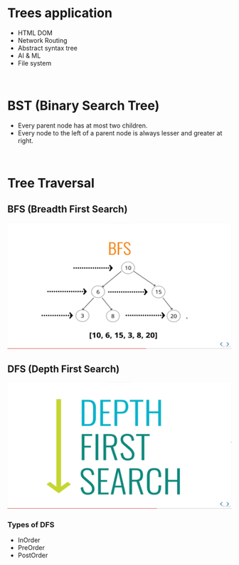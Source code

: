 # Trees application

- HTML DOM
- Network Routing
- Abstract syntax tree
- AI & ML
- File system

<br>

# BST (Binary Search Tree)

- Every parent node has at most two children.
- Every node to the left of a parent node is always lesser and greater at right.

<br>

# Tree Traversal

## BFS (Breadth First Search)

<img src="./BFS.png">

<br>

## DFS (Depth First Search)

<img src="./DFS.png">

<br>

### Types of DFS

- InOrder
- PreOrder
- PostOrder
